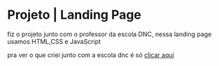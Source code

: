 # <b> Projeto | Landing Page </b>

fiz o projeto junto com o professor da escola DNC, nessa landing page usamos HTML,CSS e JavaScript

pra ver o que criei junto com a escola dnc é só [clicar aqui](https://escola-dnc-teste.netlify.app/)
